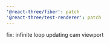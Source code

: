 ```yaml
---
'@react-three/fiber': patch
'@react-three/test-renderer': patch
---
```


fix: infinite loop updating cam viewport
